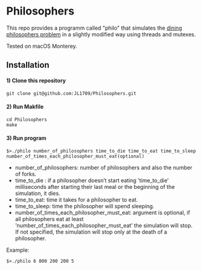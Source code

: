 # Philosophers

This repo provides a programm called "philo" that simulates the [dining philosophers problem](https://en.wikipedia.org/wiki/Dining_philosophers_problem) in a slightly modified way using threads and mutexes.  


Tested on macOS Monterey.

## Installation

#### 1) Clone this repository 
```
git clone git@github.com:JL1709/Philosophers.git
```

#### 2) Run Makfile
```
cd Philosophers
make
```

#### 3)  Run program
```
$>./philo number_of_philosophers time_to_die time_to_eat time_to_sleep number_of_times_each_philosopher_must_eat(optional)
```
- number_of_philosophers: number of philosophers and also the number of forks.
- time_to_die : if a philosopher doesn’t start eating ’time_to_die’ milliseconds after starting their last meal or the beginning of the simulation, it dies.
- time_to_eat: time it takes for a philosopher to eat.
- time_to_sleep: time the philosopher will spend sleeping.
- number_of_times_each_philosopher_must_eat: argument is optional, if all philosophers eat at least ’number_of_times_each_philosopher_must_eat’ the simulation will stop. If not specified, the simulation will stop only at the death of a philosopher.  

Example:
```
$>./philo 6 800 200 200 5
```
